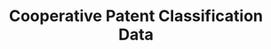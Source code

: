 ---
layout: default
bigquery: https://console.cloud.google.com/bigquery?p=patents-public-data&d=cpc&page=dataset
citation: '“Cooperative Patent Classification” by the EPO and USPTO, for public use. '
contributors: EPO, USPTO
cost: None
description: Cooperative Patent Classification Data contains the scheme and definitions
  of the Cooperative Patent Classification system for classifying patent documents.
  The CPC is the result of a partnership between the EPO and the USPTO in their joint
  effort to develop a common, internationally compatible classification system for
  technical documents, in particular patent publications, which will be used by both
  offices in the patent granting process
documentation: https://www.cooperativepatentclassification.org/cpcSchemeAndDefinitions
last_edit: 04/11/2022, 22:43:18
location: https://www.cooperativepatentclassification.org/index
maintained_by: USPTO, EPO
schema_fields:
- ipcConcordant
- application_references
- title_full
- parents
- informative_references
- definition
- dateRevised
- symbol
- titlePart
- childGroups
- breakdown_code
- residual_references
- applicationReferences
- title_part
- breakdownCode
- ipc_concordant
- level
- titleFull
- children
- child_groups
- limiting_references
- glossary
- limitingReferences
- notAllocatable
- residualReferences
- additional_only
- date_revised
- not_allocatable
- sizeCache
- synonyms
- status
- informativeReferences
shortname: cooperative_patent_classification
tags:
- patents
- science
title: Cooperative Patent Classification Data
uuid: 984374a7-16e9-4b35-9445-458daceb01bf
---